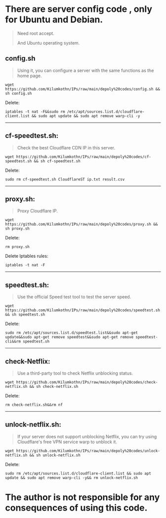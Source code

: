 # There are server config code , only for Ubuntu and Debian.

> Need root accept.
>
> And Ubuntu operating system.

## config.sh

> Using it, you can configure a server with the same functions as the home page.

```
wget https://github.com/Kilumkothn/IPs/raw/main/depoly%20codes/config.sh && sh config.sh
```

Delete:
```
iptables -t nat -F&&sudo rm /etc/apt/sources.list.d/cloudflare-client.list && sudo apt update && sudo apt remove warp-cli -y
```

------

## cf-speedtest.sh:

> Check the best Cloudflare CDN IP in this server.

```
wget https://github.com/Kilumkothn/IPs/raw/main/depoly%20codes/cf-speedtest.sh && sh cf-speedtest.sh
```

Delete:

```
sudo rm cf-speedtest.sh CloudflareST ip.txt result.csv
```

------

## proxy.sh:

> Proxy Cloudflare IP.

```
wget https://github.com/Kilumkothn/IPs/raw/main/depoly%20codes/proxy.sh && sh proxy.sh
```

Delete:

```
rm proxy.sh
```

Delete Iptables rules:

```
iptables -t nat -F
```

------

## speedtest.sh:

> Use the official Speed test tool to test the server speed.

```
wget https://github.com/Kilumkothn/IPs/raw/main/depoly%20codes/speedtest.sh && sh speedtest.sh
```

Delete:

```
sudo rm /etc/apt/sources.list.d/speedtest.list&&sudo apt-get update&&sudo apt-get remove speedtest&&sudo apt-get remove speedtest-cli&&rm speedtest.sh
```

------

## check-Netflix:

> Use a third-party tool to check Netflix unblocking status.

```
wget https://github.com/Kilumkothn/IPs/raw/main/depoly%20codes/check-netflix.sh && sh check-netflix.sh
```

Delete:

```
rm check-netflix.sh&&rm nf
```

------

## unlock-netflix.sh:

> If your server does not support unblocking Netflix, you can try using Cloudflare's free VPN service warp to unblock it.

```
wget https://github.com/Kilumkothn/IPs/raw/main/depoly%20codes/unlock-netflix.sh && sh unlock-netflix.sh
```

Delete:

```
sudo rm /etc/apt/sources.list.d/cloudflare-client.list && sudo apt update && sudo apt remove warp-cli -y&& rm unlock-netflix.sh
```



# The author is not responsible for any consequences of using this code.
